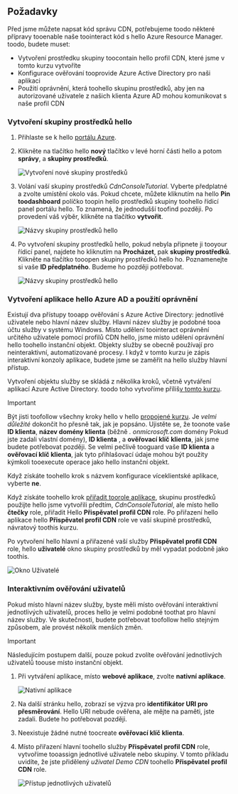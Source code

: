 ## <a name="prerequisites"></a>Požadavky
Před jsme můžete napsat kód správu CDN, potřebujeme toodo některé přípravy tooenable naše toointeract kód s hello Azure Resource Manager.  toodo, budete muset:

* Vytvoření prostředku skupiny toocontain hello profil CDN, které jsme v tomto kurzu vytvoříte
* Konfigurace ověřování tooprovide Azure Active Directory pro naši aplikaci
* Použití oprávnění, která toohello skupinu prostředků, aby jen na autorizované uživatele z našich klienta Azure AD mohou komunikovat s naše profil CDN

### <a name="creating-hello-resource-group"></a>Vytvoření skupiny prostředků hello
1. Přihlaste se k hello [portálu Azure](https://portal.azure.com).
2. Klikněte na tlačítko hello **nový** tlačítko v levé horní části hello a potom **správy**, a **skupiny prostředků**.

    ![Vytvoření nové skupiny prostředků](./media/cdn-app-dev-prep/cdn-new-rg-1-include.png)
3. Volání vaší skupiny prostředků *CdnConsoleTutorial*.  Vyberte předplatné a zvolte umístění okolo vás.  Pokud chcete, můžete kliknutím na hello **Pin toodashboard** políčko toopin hello prostředků skupiny toohello řídicí panel portálu hello.  To znamená, že jednodušší toofind později.  Po provedení váš výběr, klikněte na tlačítko **vytvořit**.

    ![Názvy skupiny prostředků hello](./media/cdn-app-dev-prep/cdn-new-rg-2-include.png)
4. Po vytvoření skupiny prostředků hello, pokud nebyla připnete ji tooyour řídicí panel, najdete ho kliknutím na **Procházet**, pak **skupiny prostředků**.  Klikněte na tlačítko tooopen skupiny prostředků hello ho.  Poznamenejte si vaše **ID předplatného**.  Budeme ho později potřebovat.

    ![Názvy skupiny prostředků hello](./media/cdn-app-dev-prep/cdn-subscription-id-include.png)

### <a name="creating-hello-azure-ad-application-and-applying-permissions"></a>Vytvoření aplikace hello Azure AD a použití oprávnění
Existují dva přístupy tooapp ověřování s Azure Active Directory: jednotlivé uživatele nebo hlavní název služby. Hlavní název služby je podobné tooa účtu služby v systému Windows.  Místo udělení toointeract oprávnění určitého uživatele pomocí profilů CDN hello, jsme místo udělení oprávnění hello toohello instanční objekt.  Objekty služby se obecně používají pro neinteraktivní, automatizované procesy.  I když v tomto kurzu je zápis interaktivní konzoly aplikace, budete jsme se zaměřit na hello služby hlavní přístup.

Vytvoření objektu služby se skládá z několika kroků, včetně vytváření aplikací Azure Active Directory.  toodo toho vytvoříme příliš[v tomto kurzu](../articles/resource-group-create-service-principal-portal.md).

> [!IMPORTANT]
> Být jisti toofollow všechny kroky hello v hello [propojené kurzu](../articles/resource-group-create-service-principal-portal.md).  Je *velmi důležité* dokončit ho přesně tak, jak je popsáno.  Ujistěte se, že toonote vaše **ID klienta**, **název domény klienta** (běžně *. onmicrosoft.com* domény Pokud jste zadali vlastní domény), **ID klienta** , a **ověřovací klíč klienta**, jak jsme budete potřebovat později.  Se velmi pečlivě tooguard vaše **ID klienta** a **ověřovací klíč klienta**, jak tyto přihlašovací údaje mohou být použity kýmkoli tooexecute operace jako hello instanční objekt.
>
> Když získáte toohello krok s názvem konfigurace víceklientské aplikace, vyberte **ne**.
>
> Když získáte toohello krok [přiřadit toorole aplikace](../articles/azure-resource-manager/resource-group-create-service-principal-portal.md#assign-application-to-role), skupinu prostředků použijte hello jsme vytvořili předtím, *CdnConsoleTutorial*, ale místo hello **čtečky** role, přiřadit Hello **Přispěvatel profil CDN** role.  Po přiřazení hello aplikace hello **Přispěvatel profil CDN** role ve vaší skupině prostředků, návratový toothis kurzu. 
>
>

Po vytvoření hello hlavní a přiřazené vaší služby **Přispěvatel profil CDN** role, hello **uživatelé** okno skupiny prostředků by měl vypadat podobně jako toothis.

![Okno Uživatelé](./media/cdn-app-dev-prep/cdn-service-principal-include.png)

### <a name="interactive-user-authentication"></a>Interaktivním ověřování uživatelů
Pokud místo hlavní název služby, byste měli místo ověřování interaktivní jednotlivých uživatelů, proces hello je velmi podobné toothat pro hlavní název služby.  Ve skutečnosti, budete potřebovat toofollow hello stejným způsobem, ale provést několik menších změn.

> [!IMPORTANT]
> Následujícím postupem další, pouze pokud zvolíte ověřování jednotlivých uživatelů toouse místo instanční objekt.
>
>

1. Při vytváření aplikace, místo **webové aplikace**, zvolte **nativní aplikace**.

    ![Nativní aplikace](./media/cdn-app-dev-prep/cdn-native-application-include.png)
2. Na další stránku hello, zobrazí se výzva pro **identifikátor URI pro přesměrování**.  Hello URI nebude ověřena, ale mějte na paměti, jste zadali.  Budete ho potřebovat později.
3. Neexistuje žádné nutné toocreate **ověřovací klíč klienta**.
4. Místo přiřazení hlavní toohello služby **Přispěvatel profil CDN** role, vytvoříme tooassign jednotlivé uživatele nebo skupiny.  V tomto příkladu uvidíte, že jste přidělený *uživatel Demo CDN* toohello **Přispěvatel profil CDN** role.  

    ![Přístup jednotlivých uživatelů](./media/cdn-app-dev-prep/cdn-aad-user-include.png)
